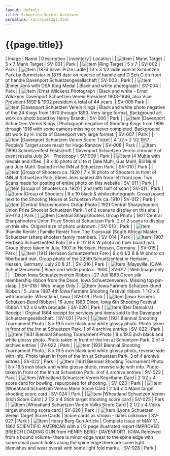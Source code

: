 ```yaml
---
layout: default
title: Schuetzen Verein Archives
permalink: /archives2gl.html
---
```


# {{page.title}}

<style>
  table tr:first-child td {
    background-color: #ccc;
    font-weight: bold;
  }
  table td {
    border: solid 1px black;
  }
  table td img {
    height: 100px;
    width: 100px;
  }
</style>

<script>
  $(document).ready(addImageLink);

  function addImageLink() {
    $('table tr').each(function () {
      const imageColumn = $(this).find('td:nth-child(1)');
      const nameColumn = $(this).find('td:nth-child(2)');
      const text = nameColumn.text();
      const link = $(this).find('img').attr('src');
      if (link && link != '') {
        nameColumn.html(`<a href="${link}">${text}</a>`);
        imageColumn.html(`<a href="${link}"><img src="${link}"></a>`);
      }
    });
  }
</script>

| Image | Name | Description | Inventory | Location |
| ![Item](/assets/archives/sv001.jpg) | Mann Target | 	5 x 7 Mann Target	 | SV-001	 | Park | 
| ![Item](/assets/archives/sv002.jpg) |Ring Target	 | 5 x 7 | 	SV-002 | 	Park | 
| ![Item](/assets/archives/sv003.jpg) |1876 Silver Prize Ladle	 | 13 x 3 1/2 ladle won at Schuetzen Park by Burmeister in 1876 date on reverse of handle and D Sch G on front of handle Davenport Schuetzengesellschaft | 	SV-003 | 	Park | 
| ![Item](/assets/archives/sv004.jpg) |Elmer Jens with DSA King Medal | 	Black and white photograph | 	SV-004	 | Park | 
| ![Item](/assets/archives/sv005.jpg) |Ernst Wilckens Photograph	 | Black and white - Ernst Wilckens Davenport Schuetzen Verein President 1903-1946, also Vice President 1899 & 1902 president a total of 44 years.	 | SV-005	Park | 
| ![Item](/assets/archives/sv006.jpg) |Davenport Schuetzen Verein Kings | 	Black and white photo negative of the 24 Kings from 1870 through 1893. Very large format. Background art work on photo board by Henry Brandt.	 | SV-006 | 	Park | 
| ![Item](/assets/archives/sv007.jpg) |Davenport Schuetzen Verein Kings | 	Photograph negative of Shooting Kings from 1896 through 1916 with some cameos missing or never completed. Background art work by H. Incza of Davenport very large format. | 	SV-007 | 	Park | 
| ![Item](/assets/archives/sv008.jpg) |Davenport Schuetzen Verein Score Ticket	 | 4 1/2 x 2 1/2 1917 People\'s Target score result for Hugo Ranzow	 | SV-008	 | Park | 
| ![Item](/assets/archives/sv009.jpg) |1890 Schuetzenfest Festschrift | 	Davenport Schuetzen Verein chronicle of event results July 24 - Photocopy	 | SV-009 | 	Park | 
| ![Item](/assets/archives/sv010.jpg) |4 Muhls with medals and rifles. | 	8 x 10 photo of (l to r) Dale Muhl, Gus Muhl, Bill Muhl and Jule Muhl. Seated in the INN at Schuetzen Park.	 | SV-010	 | Park | 
| ![Item](/assets/archives/sv011.jpg) |Group of Shooters ca. 1920	 | 7 x 18 photo of Shooters in front of INN at Schuetzen Park. Elmer Jens seated 4th from left front row. Two Scans made for posting of entire photo on this website	 | SV-011 | 	Park | 
| ![Item](/assets/archives/sv011b.jpg) |Group of Shooters ca. 1920 | 	2nd (left) half of scan | 	SV-011 | 	Park | 
| ![Item](/assets/archives/sv012.jpg) |Group of Shooters | 	8 x 10 black & white photograph. Group posed next to the Shooting House at Schuetzen Park ca. 1910	 | SV-012	 | Park | 
| ![Item](/assets/archives/sv013.jpg) |Central Sharpshooters Group Photo	 | 1921 Central Sharpshooters Union Prize Shoot at Schuetzen Park. 1 of 2 scans to display on this site.	 | SV-013 | 	Park | 
| ![Item](/assets/archives/sv013b.jpg) |Central Sharpshooters Group Photo | 	1921 Central Sharpshooters Union Prize Shoot at Schuetzen Park. 2 of 2 scans to display on this site. Original size of photo unknown.	 | SV-013	 | Park | 
| ![Item](/assets/archives/sv014.jpg) |Familie Reniér | 	Familie Reniér from The Transvaal (South Africa) Master Schuetzen (sharp shooter) family members.	 | SV-014 | 	Park | 
| ![Item](/assets/archives/sv015.jpg) |1907 Herbsen Schuetzenfest Foto	 | 9 x 6 1/2 B & W photo on fiber board mat. Group photo taken in July, 1907 in Herbsen, Hessen, Germany.	 | SV-015 | 	Park | 
| ![Item](/assets/archives/sv016.jpg) |1913 Herbsen Schuetzenfest Foto | 	9 x 6 1/2 B & W photo on fiberboard mat. Group photo of the 225th Schuetzenfest in Herbsen, Hessen, Germany. July 20 & 21.	 | SV-016	 | Park |
| ![Item](/assets/archives/sv017.jpg) |Maysville, IOWA Schuetzenverein	 | Black and white photo c. 1900 | 	SV-017 | 	Web Image only | 
| &nbsp; |Dixon Iowa Schuetzenverein Ribbon | 	27 Juli 1883 Green silk membership ribbon from the Dixon, Iowa Schuetzenverein. Missing top pin-clasp. | 	SV-018 | 	Web Image Only | 
| ![Item](/assets/archives/sv019.jpg) |Iowa Farmers Schützen-Bund Ribbon | 	5. June 1887 4th Iowa Farmers Shooting Festival ribbon. 1 1/2 x 6 with brocade. Wheatland, Iowa	 | SV-019 | 	Park | 
| ![Item](/assets/archives/sv020.jpg) |Iowa Farmers Schützen-Bund Ribbon | 	16 June 1889 Dixon, Iowa 6th Shooting Festival ribbon 1 1/2 x 6 with brocade.	 | SV-020 | 	Park | 
| ![Item](/assets/archives/sv021.jpg) |Der Demokrat Receipt	 | Orginal 1864 receipt for services and items sold to the Davenport Schuetzengesellschaft.	 | SV-021 | 	Park | 
| ![Item](/assets/archives/sv022.jpg) |1931 Biennial Shooting Tournament Photo | 	8 x 19.5 inch black and white glossy photo. Photo taken in front of the Inn at Schuetzen Park. 1 of 4 archive entries	 | SV-022	 | Park | 
| ![Item](/assets/archives/sv022b.jpg) |1931 Biennial Shooting Tournament Photo	 | 8 x 19.5 inch black and white glossy photo. Photo taken in front of the Inn at Schuetzen Park. 2 of 4 archive entries	 | SV-022	 | Park | 
| ![Item](/assets/archives/sv022c.jpg) |1931 Biennial Shooting Tournament Photo	 | 8 x 19.5 inch black and white glossy photo, reverse side with info. Photo taken in front of the Inn at Schuetzen Park. 3 of 4 archive entries	 | SV-022 | 	Park | 
| ![Item](/assets/archives/sv022d.jpg) |1931 Biennial Shooting Tournament Photo	 | 8 x 19.5 inch black and white glossy photo, reverse side with info. Photo taken in front of the Inn at Schuetzen Park. 4 of 4 archive entries	 | SV-022 | 	Park | 
| ![Item](/assets/archives/sv023.jpg) |Wheatland Schuetzen Verein Kegelbahn Card	 | 2 1/2 x 4 score card for bowling, repurposed for shooting.	 | SV-023 | 	Park | 
| ![Item](/assets/archives/sv024.jpg) |Wheatland Schuetzen Verein Mann Score Card | 	2 1/4 x 4 Mann target shooting score card	 | SV-024	 | Park | 
| ![Item](/assets/archives/sv025.jpg) |Wheatland Schuetzen Verein Stich Score Card	 | 2 1/2 x 4 Stich target shooting score card	 | SV-025	 | Park | 
| ![Item](/assets/archives/sv026.jpg) |Wheatland Schuetzen Verein Volks Score Card	 | 2 1/2 x 4 Volks target shooting score card	 | SV-026 | 	Park | 
| ![Item](/assets/archives/sv027.jpg) |Lyons Schuetzen Verein Target Score Cards	 | Score cards as shown - dates unknown	 | SV-027 | 	Park | 
| ![Item](/assets/archives/sv028.jpg) |Henry Berg Gun Article	 | Complete issue of MAY 31, 1862 SCIENTIFIC AMERICAN with a 1/2 page illustrated report-IMPROVED BREECH LOADING GUN from HENRY BERG- DAVENPORT, IOWA Removed from a bound volume- there is minor edge wear to the spine edge with some small punch holes along the spine edge there are some light blemishes and wear overall with some light fold marks.	 | SV-028	 | Park | 
